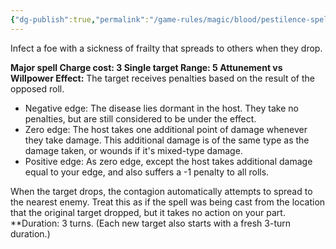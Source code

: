 ```yaml
---
{"dg-publish":true,"permalink":"/game-rules/magic/blood/pestilence-spells/roaming-contagion/"}
---
```


Infect a foe with a sickness of frailty that spreads to others when they drop.

**Major spell
Charge cost: 3
Single target
Range: 5
Attunement vs Willpower
Effect:** The target receives penalties based on the result of the opposed roll. 
- Negative edge: The disease lies dormant in the host. They take no penalties, but are still considered to be under the effect.
- Zero edge: The host takes one additional point of damage whenever they take damage. This additional damage is of the same type as the damage taken, or wounds if it's mixed-type damage.
- Positive edge: As zero edge, except the host takes additional damage equal to your edge, and also suffers a -1 penalty to all rolls.

When the target drops, the contagion automatically attempts to spread to the nearest enemy. Treat this as if the spell was being cast from the location that the original target dropped, but it takes no action on your part.
**Duration: 3 turns. (Each new target also starts with a fresh 3-turn duration.)